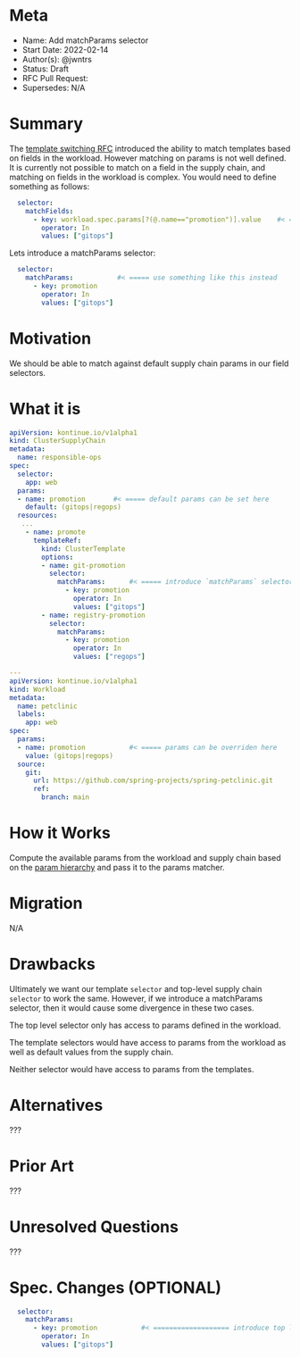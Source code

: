 # Meta
[meta]: #meta
- Name: Add matchParams selector
- Start Date: 2022-02-14
- Author(s): @jwntrs
- Status: Draft
- RFC Pull Request:
- Supersedes: N/A

# Summary
[summary]: #summary

The [template switching RFC](https://github.com/vmware-tanzu/cartographer/pull/75) introduced the ability to match templates based on fields in the workload. However matching on params is not well defined. It is currently not possible to match on a field in the supply chain, and matching on fields in the workload is complex. You would need to define something as follows:

```yaml
  selector:
    matchFields:
      - key: workload.spec.params[?(@.name=="promotion")].value    #< ===== not so nice
        operator: In
        values: ["gitops"]
```

Lets introduce a matchParams selector:

```yaml
  selector:
    matchParams:           #< ===== use something like this instead
      - key: promotion    
        operator: In
        values: ["gitops"]
```


# Motivation
[motivation]: #motivation

We should be able to match against default supply chain params in our field selectors.

# What it is
[what-it-is]: #what-it-is

```yaml
apiVersion: kontinue.io/v1alpha1
kind: ClusterSupplyChain
metadata:
  name: responsible-ops
spec:
  selector:
    app: web
  params:
  - name: promotion       #< ===== default params can be set here
    default: (gitops|regops)
  resources:
   ...
    - name: promote
      templateRef:
        kind: ClusterTemplate
        options:
        - name: git-promotion
          selector:
            matchParams:      #< ===== introduce `matchParams` selector (uses param hierarchy)
              - key: promotion           
                operator: In
                values: ["gitops"]
        - name: registry-promotion
          selector:
            matchParams:
              - key: promotion
                operator: In
                values: ["regops"]

---
apiVersion: kontinue.io/v1alpha1
kind: Workload
metadata:
  name: petclinic
  labels:
    app: web
spec:
  params:
  - name: promotion           #< ===== params can be overriden here
    value: (gitops|regops)
  source:
    git:
      url: https://github.com/spring-projects/spring-petclinic.git
      ref:
        branch: main
```

# How it Works
[how-it-works]: #how-it-works

Compute the available params from the workload and supply chain based on the [param hierarchy](https://cartographer.sh/docs/v0.2.0/architecture/#parameter-hierarchy) and pass it to the params matcher.

# Migration
[migration]: #migration

N/A

# Drawbacks
[drawbacks]: #drawbacks

Ultimately we want our template `selector` and top-level supply chain `selector` to work the same. However, if we introduce a matchParams selector, then it would cause some divergence in these two cases. 

The top level selector only has access to params defined in the workload.

The template selectors would have access to params from the workload as well as default values from the supply chain.

Neither selector would have access to params from the templates.


# Alternatives
[alternatives]: #alternatives

???

# Prior Art
[prior-art]: #prior-art

???

# Unresolved Questions
[unresolved-questions]: #unresolved-questions

???

# Spec. Changes (OPTIONAL)
[spec-changes]: #spec-changes

```yaml
  selector:
    matchParams:
      - key: promotion           #< =================== introduce top level `params`
        operator: In
        values: ["gitops"]
```


